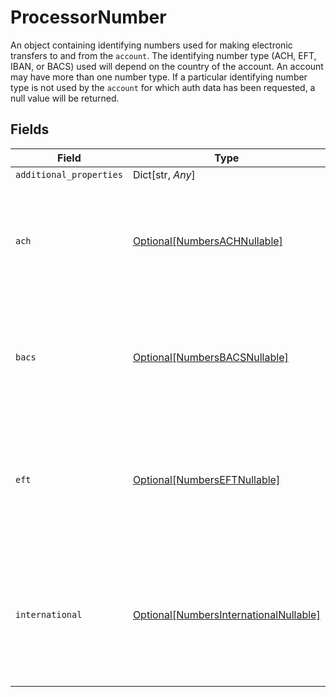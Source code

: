 # ProcessorNumber

An object containing identifying numbers used for making electronic transfers to and from the `account`. The identifying number type (ACH, EFT, IBAN, or BACS) used will depend on the country of the account. An account may have more than one number type. If a particular identifying number type is not used by the `account` for which auth data has been requested, a null value will be returned.


## Fields

| Field                                                                                                      | Type                                                                                                       | Required                                                                                                   | Description                                                                                                |
| ---------------------------------------------------------------------------------------------------------- | ---------------------------------------------------------------------------------------------------------- | ---------------------------------------------------------------------------------------------------------- | ---------------------------------------------------------------------------------------------------------- |
| `additional_properties`                                                                                    | Dict[str, *Any*]                                                                                           | :heavy_minus_sign:                                                                                         | N/A                                                                                                        |
| `ach`                                                                                                      | [Optional[NumbersACHNullable]](../../models/shared/numbersachnullable.md)                                  | :heavy_minus_sign:                                                                                         | Identifying information for transferring money to or from a US account via ACH or wire transfer.           |
| `bacs`                                                                                                     | [Optional[NumbersBACSNullable]](../../models/shared/numbersbacsnullable.md)                                | :heavy_minus_sign:                                                                                         | Identifying information for transferring money to or from a UK bank account via BACS.                      |
| `eft`                                                                                                      | [Optional[NumbersEFTNullable]](../../models/shared/numberseftnullable.md)                                  | :heavy_minus_sign:                                                                                         | Identifying information for transferring money to or from a Canadian bank account via EFT.                 |
| `international`                                                                                            | [Optional[NumbersInternationalNullable]](../../models/shared/numbersinternationalnullable.md)              | :heavy_minus_sign:                                                                                         | Identifying information for transferring money to or from an international bank account via wire transfer. |